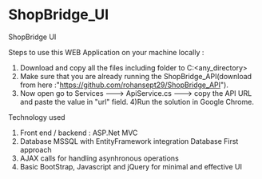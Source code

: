 # ShopBridge_UI
ShopBridge UI

Steps to use this WEB Application on your machine locally : 
1) Download and copy all the files including folder to C:\<any_directory>
2) Make sure that you are already running the ShopBridge_API(download from here :"https://github.com/rohansept29/ShopBridge_API").
3) Now open go to Services ---> ApiService.cs ---> copy the API URL and paste the value in "url" field.
4)Run the solution in Google Chrome.

Technology used
1) Front end / backend : ASP.Net MVC
2) Database MSSQL with EntityFramework integration Database First approach
3) AJAX calls for handling asynhronous operations
4) Basic BootStrap, Javascript and jQuery for minimal and effective UI

